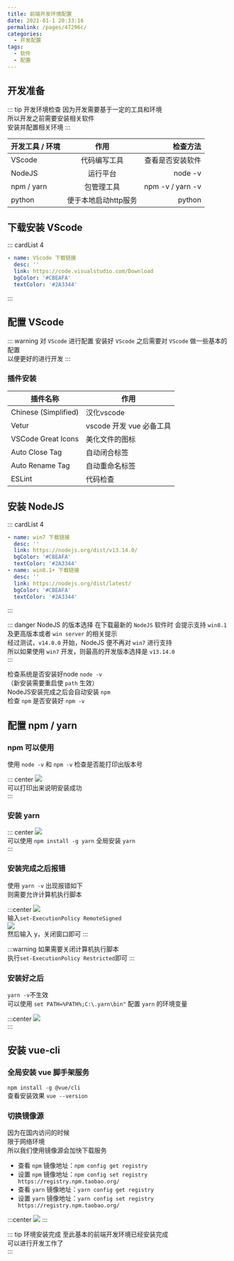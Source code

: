 ```yaml
---
title: 前端开发环境配置
date: 2021-01-1 20:33:16
permalink: /pages/47296c/
categories:
  - 开发配置
tags:
  - 软件
  - 配置
---
```


## 开发准备

::: tip 开发环境检查
因为开发需要基于一定的工具和环境  
所以开发之前需要安装相关软件  
安装并配置相关环境
:::

| 开发工具 / 环境 |         作用         |         检查方法 |
| --------------- | :------------------: | ---------------: |
| VScode          |     代码编写工具     | 查看是否安装软件 |
| NodeJS          |       运行平台       |          node -v |
| npm / yarn      |      包管理工具      | npm -v / yarn -v |
| python          | 便于本地启动http服务 |        python    |


## 下载安装 VScode

::: cardList 4
```yaml
- name: VScode 下载链接
  desc: ''
  link: https://code.visualstudio.com/Download
  bgColor: '#CBEAFA'
  textColor: '#2A3344'
```
:::


## 配置 VScode

::: warning 对 `VScode` 进行配置
安装好 `VScode` 之后需要对 `VScode` 做一些基本的配置  
以便更好的进行开发
:::

### 插件安装
| 插件名称             | 作用                     |
| -------------------- | ------------------------ |
| Chinese (Simplified) | 汉化vscode               |
| Vetur                | vscode 开发 vue 必备工具 |
| VSCode Great Icons   | 美化文件的图标           |
| Auto Close Tag       | 自动闭合标签             |
| Auto Rename Tag      | 自动重命名标签           |
| ESLint               | 代码检查                 |


## 安装 NodeJS

::: cardList 4
```yaml
- name: win7 下载链接
  desc: ''
  link: https://nodejs.org/dist/v13.14.0/
  bgColor: '#CBEAFA'
  textColor: '#2A3344'
- name: win8.1+ 下载链接
  desc: ''
  link: https://nodejs.org/dist/latest/
  bgColor: '#CBEAFA'
  textColor: '#2A3344'
```
:::

::: danger NodeJS 的版本选择
在下载最新的 `NodeJS` 软件时 
会提示支持 `win8.1` 及更高版本或者 `win server` 的相关提示  
经过测试，`v14.0.0` 开始，NodeJS 便不再对 `win7` 进行支持  
所以如果使用 `win7` 开发，则最高的开发版本选择是 `v13.14.0`  
:::

检查系统是否安装好node `node -v`  
（新安装需要重启使 `path` 生效）  
NodeJS安装完成之后会自动安装 `npm`  
检查 `npm` 是否安装好 `npm -v`  


## 配置 npm / yarn

###  npm 可以使用  
使用 `node -v` 和 `npm -v` 检查是否能打印出版本号

::: center
![](https://cdn.jsdelivr.net/gh/obtoo/vuepress_images/vupress/mianshi/node&npm.png)  
可以打印出来说明安装成功   
:::

### 安装 yarn 
::: center
![](https://cdn.jsdelivr.net/gh/obtoo/vuepress_images/vupress/mianshi/installYarn.png)  
可以使用 `npm install -g yarn` 全局安装 `yarn`  
:::
 
### 安装完成之后报错
使用 `yarn -v` 出现报错如下  
则需要允许计算机执行脚本  

:::center
![](https://cdn.jsdelivr.net/gh/obtoo/vuepress_images/vupress/mianshi/unuse.png)  
输入`set-ExecutionPolicy RemoteSigned`  
![](https://cdn.jsdelivr.net/gh/obtoo/vuepress_images/vupress/mianshi/powershell.png)  
然后输入 y，关闭窗口即可
:::

:::warning 
如果需要关闭计算机执行脚本  
执行`set-ExecutionPolicy Restricted`即可 
:::

### 安装好之后
`yarn -v`不生效  
可以使用 `set PATH=%PATH%;C:\.yarn\bin"` 配置 `yarn` 的环境变量  

:::center
![](https://cdn.jsdelivr.net/gh/obtoo/vuepress_images/vupress/mianshi/yarn.png)  
:::
 

## 安装 vue-cli

### 全局安装 vue 脚手架服务
`npm install -g @vue/cli`  
查看安装效果 `vue --version` 

### 切换镜像源 
因为在国内访问的时候  
限于网络环境  
所以我们使用镜像源会加快下载服务  
+ 查看 `npm` 镜像地址：`npm config get registry`  
+ 设置 `npm` 镜像地址：`npm config set registry https://registry.npm.taobao.org/`  
+ 查看 `yarn` 镜像地址：`yarn config get registry`  
+ 设置 `yarn` 镜像地址：`yarn config set registry https://registry.npm.taobao.org/`  

:::center
![](https://cdn.jsdelivr.net/gh/obtoo/vuepress_images/vupress/mianshi/changeRegistry.png)
:::

::: tip 环境安装完成
至此基本的前端开发环境已经安装完成  
可以进行开发工作了  
:::


